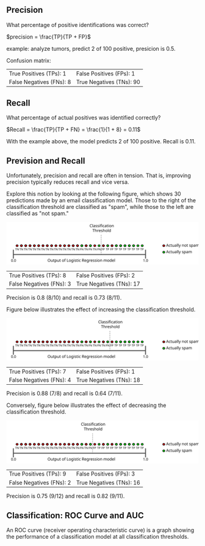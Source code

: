 ## Precision

What percentage of positive identifications was correct?

$precision = \frac{TP}{TP + FP}$

example: analyze tumors, predict 2 of 100 positive, presicion is 0.5.

Confusion matrix:

|||
|-|-|
|True Positives (TPs): 1|False Positives (FPs): 1|
|False Negatives (FNs): 8|True Negatives (TNs): 90|

## Recall

What percentage of actual positives was identified correctly?

$Recall = \frac{TP}{TP + FN} = \frac{1}{1 + 8} = 0.11$

With the example above, the model predicts 2 of 100 positive. Recall is 0.11.

## Prevision and Recall

Unfortunately, precision and recall are often in tension. That is, improving precision typically reduces recall and vice versa.

Explore this notion by looking at the following figure, which shows 30 predictions made by an email classification model. Those to the right of the classification threshold are classified as "spam", while those to the left are classified as "not spam."

![precision vs recall-1](PrecisionVsRecallBase.svg)

|||
|-|-|
|True Positives (TPs): 8|False Positives (FPs): 2|
|False Negatives (FNs): 3|True Negatives (TNs): 17|

Precision is 0.8 (8/10) and recall is 0.73 (8/11).

Figure below illustrates the effect of increasing the classification threshold.

![raise threshold](PrecisionVsRecallRaiseThreshold.svg)

|||
|-|-|
|True Positives (TPs): 7|False Positives (FPs): 1|
|False Negatives (FNs): 4|True Negatives (TNs): 18|

Precision is 0.88 (7/8) and recall is 0.64 (7/11).

Conversely, figure below illustrates the effect of decreasing the classification threshold.

![lower threshold](PrecisionVsRecallLowerThreshold.svg)

|||
|-|-|
|True Positives (TPs): 9|False Positives (FPs): 3|
|False Negatives (FNs): 2|True Negatives (TNs): 16|

Precision is 0.75 (9/12) and recall is 0.82 (9/11).

## Classification: ROC Curve and AUC

An ROC curve (receiver operating characteristic curve) is a graph showing the performance of a classification model at all classification thresholds.
